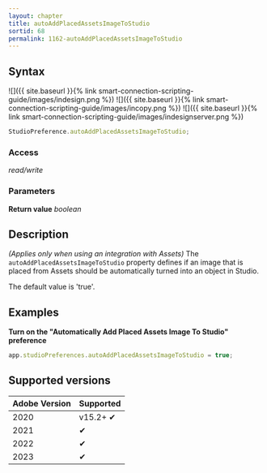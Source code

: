 ```yaml
---
layout: chapter
title: autoAddPlacedAssetsImageToStudio
sortid: 68
permalink: 1162-autoAddPlacedAssetsImageToStudio
---
```


## Syntax

![]({{ site.baseurl }}{% link smart-connection-scripting-guide/images/indesign.png %}) ![]({{ site.baseurl }}{% link smart-connection-scripting-guide/images/incopy.png %}) ![]({{ site.baseurl }}{% link smart-connection-scripting-guide/images/indesignserver.png %})

```javascript
StudioPreference.autoAddPlacedAssetsImageToStudio;
```

### Access

_read/write_

### Parameters

**Return value** _boolean_

## Description

_(Applies only when using an integration with Assets)_ The `autoAddPlacedAssetsImageToStudio` property defines if an image that is placed from Assets should be automatically turned into an object in Studio.

The default value is 'true'.

## Examples

**Turn on the "Automatically Add Placed Assets Image To Studio" preference**

```javascript
app.studioPreferences.autoAddPlacedAssetsImageToStudio = true;
```

## Supported versions

| Adobe Version | Supported |
| ------------- | --------- |
| 2020          | v15.2+ ✔  |
| 2021          | ✔         |
| 2022          | ✔         |
| 2023          | ✔         |
